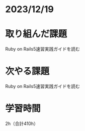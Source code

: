 # 2023/12/19
# 取り組んだ課題
Ruby on Rails5速習実践ガイドを読む

# 次やる課題
Ruby on Rails5速習実践ガイドを読む


# 学習時間
2h（合計410h）
